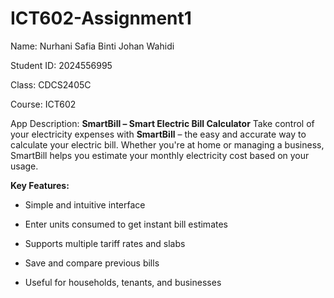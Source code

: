 # ICT602-Assignment1

Name: Nurhani Safia Binti Johan Wahidi

Student ID: 2024556995

Class: CDCS2405C

Course: ICT602

App Description: **SmartBill – Smart Electric Bill Calculator** Take control of your electricity expenses with **SmartBill** – the easy and accurate way to calculate your electric bill. Whether you're at home or managing a business, SmartBill helps you estimate your monthly electricity cost based on your usage.

**Key Features:**

*   Simple and intuitive interface
    
*   Enter units consumed to get instant bill estimates
    
*   Supports multiple tariff rates and slabs
    
*   Save and compare previous bills
    
*   Useful for households, tenants, and businesses
